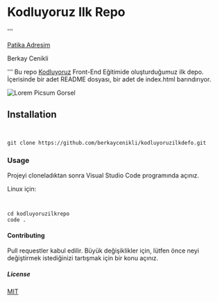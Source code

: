 # Kodluyoruz Ilk Repo
'''

[Patika Adresim](https://app.patika.dev/mingorad)

Berkay Cenikli

'''
Bu repo [Kodluyoruz](http://kodluyoruz.org) Front-End Eğitimide oluşturduğumuz ilk depo. İçerisinde bir adet README dosyası, bir adet de index.html barındırıyor.

![Lorem Picsum Gorsel](https://picsum.photos/200/300?grayscale)



## Installation

```


git clone https://github.com/berkaycenikli/kodluyoruzilkdefo.git

```

### Usage

Projeyi cloneladıktan sonra Visual Studio Code programında açınız.

Linux için:

```


cd kodluyoruzilkrepo 
code .

```
#### Contributing

Pull requestler kabul edilir. Büyük değişiklikler için, lütfen önce neyi değiştirmek istediğinizi tartışmak için bir konu açınız.

##### License

[MIT](https://github.com/berkaycenikli/kodluyoruzilkdefo/blob/main/LICENSE)
